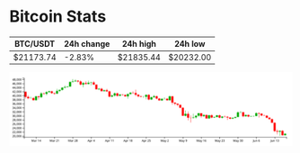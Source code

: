 # Bitcoin Stats

BTC/USDT|24h change|24h high|24h low|
|---|---|---|---|
|$21173.74|-2.83%|$21835.44|$20232.00|

<img src="./chart.svg">
